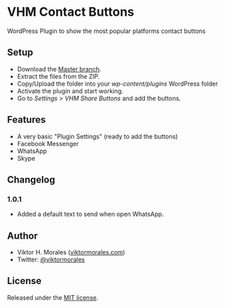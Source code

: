 # VHM Contact Buttons

WordPress Plugin to show the most popular platforms contact buttons

## Setup
* Download the [Master branch](https://github.com/viktormorales/VHM-Contact-Buttons/archive/master.zip).
* Extract the files from the ZIP.
* Copy/Upload the folder into your *wp-content/plugins* WordPress folder
* Activate the plugin and start working.
* Go to *Settings > VHM Share Buttons* and add the buttons.

## Features
* A very basic "Plugin Settings" (ready to add the buttons)
* Facebook Messenger
* WhatsApp
* Skype

## Changelog

### 1.0.1
* Added a default text to send when open WhatsApp.

## Author
* Viktor H. Morales ([viktormorales.com](https://viktormorales.com))
* Twitter: [@viktormorales](http://viktormorales.com)

## License
Released under the [MIT license](http://www.opensource.org/licenses/MIT).